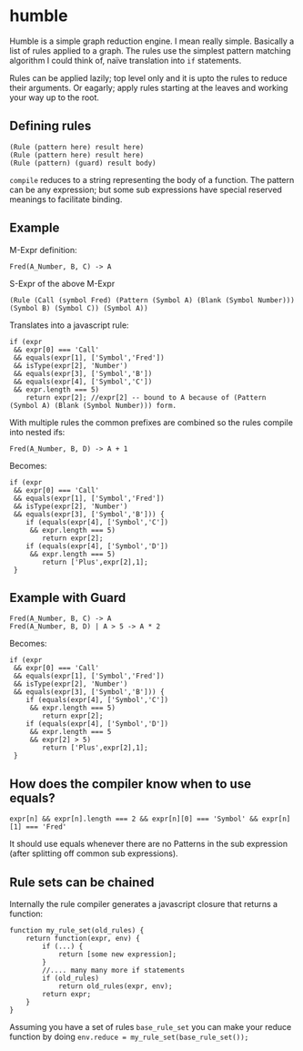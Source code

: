 # humble
Humble is a simple graph reduction engine. I mean really simple. Basically a list of rules applied to a graph. The rules use the simplest pattern matching algorithm I could think of, naïve translation into `if` statements.

Rules can be applied lazily; top level only and it is upto the rules to reduce their arguments. Or eagarly; apply rules starting at the leaves and working your way up to the root.

## Defining rules

    (Rule (pattern here) result here)
    (Rule (pattern here) result here)
    (Rule (pattern) (guard) result body)

`compile` reduces to a string representing the body of a function. The pattern can be any expression; but some sub expressions have special reserved meanings to facilitate binding.

## Example

M-Expr definition:

    Fred(A_Number, B, C) -> A

S-Expr of the above M-Expr

    (Rule (Call (symbol Fred) (Pattern (Symbol A) (Blank (Symbol Number))) (Symbol B) (Symbol C)) (Symbol A))

Translates into a javascript rule:

    if (expr
     && expr[0] === 'Call'
     && equals(expr[1], ['Symbol','Fred'])
     && isType(expr[2], 'Number')
     && equals(expr[3], ['Symbol','B'])
     && equals(expr[4], ['Symbol','C'])
     && expr.length === 5)
        return expr[2]; //expr[2] -- bound to A because of (Pattern (Symbol A) (Blank (Symbol Number))) form.

With multiple rules the common prefixes are combined so the rules compile into nested ifs:

    Fred(A_Number, B, D) -> A + 1

Becomes:

    if (expr
     && expr[0] === 'Call'
     && equals(expr[1], ['Symbol','Fred'])
     && isType(expr[2], 'Number')
     && equals(expr[3], ['Symbol','B'])) {
        if (equals(expr[4], ['Symbol','C'])
         && expr.length === 5)
            return expr[2];
        if (equals(expr[4], ['Symbol','D'])
         && expr.length === 5)
            return ['Plus',expr[2],1];
     }


## Example with Guard

    Fred(A_Number, B, C) -> A
    Fred(A_Number, B, D) | A > 5 -> A * 2

Becomes:

    if (expr
     && expr[0] === 'Call'
     && equals(expr[1], ['Symbol','Fred'])
     && isType(expr[2], 'Number')
     && equals(expr[3], ['Symbol','B'])) {
        if (equals(expr[4], ['Symbol','C'])
         && expr.length === 5)
            return expr[2];
        if (equals(expr[4], ['Symbol','D'])
         && expr.length === 5
         && expr[2] > 5)
            return ['Plus',expr[2],1];
     }

## How does the compiler know when to use equals?

    expr[n] && expr[n].length === 2 && expr[n][0] === 'Symbol' && expr[n][1] === 'Fred'

It should use equals whenever there are no Patterns in the sub expression (after splitting off common sub expressions).

## Rule sets can be chained

Internally the rule compiler generates a javascript closure that returns a function:

    function my_rule_set(old_rules) {
    	return function(expr, env) {
			if (...) {
    			return [some new expression];
    		}
    		//.... many many more if statements
    		if (old_rules)
    			return old_rules(expr, env);
    		return expr;
    	}
    }

Assuming you have a set of rules `base_rule_set` you can make your reduce function by doing `env.reduce = my_rule_set(base_rule_set());`